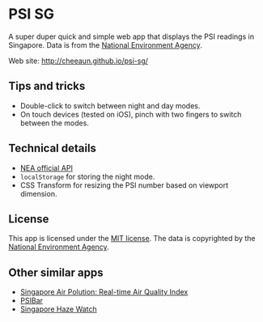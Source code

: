 PSI SG
======

A super duper quick and simple web app that displays the PSI readings in Singapore. Data is from the [National Environment Agency](https://www.nea.gov.sg/).

Web site: <http://cheeaun.github.io/psi-sg/>

Tips and tricks
---------------

- Double-click to switch between night and day modes.
- On touch devices (tested on iOS), pinch with two fingers to switch between the modes.

Technical details
-----------------

- [NEA official API](https://www.nea.gov.sg/api)
- `localStorage` for storing the night mode.
- CSS Transform for resizing the PSI number based on viewport dimension.

License
-------

This app is licensed under the [MIT license](http://cheeaun.mit-license.org/). The data is copyrighted by the [National Environment Agency](https://www.nea.gov.sg/).

Other similar apps
------------------  

- [Singapore Air Polution: Real-time Air Quality Index](http://aqicn.org/city/singapore/)
- [PSIBar](https://github.com/nikhilsh/PSIBar)
- [Singapore Haze Watch](https://github.com/sausheong/sghaze)
